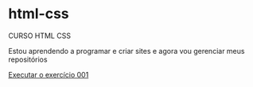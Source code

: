 # html-css
 CURSO HTML CSS

 Estou aprendendo a programar e criar sites  e agora vou  gerenciar meus repositórios

<a href="https://fabiofelipedasilva.github.io/html-css/modulo 1/ex001/index.html">Executar o exercício 001</a>
